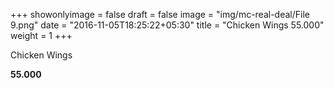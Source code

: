 +++
showonlyimage = false
draft = false
image = "img/mc-real-deal/File 9.png"
date = "2016-11-05T18:25:22+05:30"
title = "Chicken Wings 55.000"
weight = 1
+++

Chicken Wings

**55.000**

